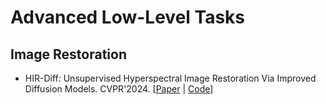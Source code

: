# Advanced Low-Level Tasks

## Image Restoration

- HIR-Diff: Unsupervised Hyperspectral Image Restoration Via Improved Diffusion Models. CVPR'2024. [[Paper](https://arxiv.org/abs/2402.15865) | [Code](https://github.com/LiPang/HIRDiff)]

